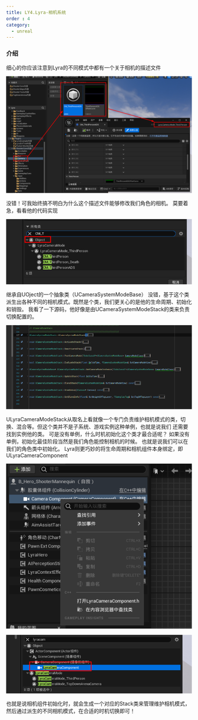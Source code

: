 ```yaml
---
title: LY4.Lyra-相机系统
order : 4
category:
  - unreal
---
```


### 介绍
<chatmessage avatar="../../assets/emoji/bqb (3).png" :avatarWidth="40" alignLeft>
细心的你应该注意到Lyra的不同模式中都有一个关于相机的描述文件
</chatmessage>

![](..%2Fassets%2FLyraCamera_001.png)

<chatmessage avatar="../../assets/emoji/bqb (4).png" :avatarWidth="40">
没错！可我始终搞不明白为什么这个描述文件能够修改我们角色的相机。
</chatmessage>

<chatmessage avatar="../../assets/emoji/bqb (3).png" :avatarWidth="40" alignLeft>
莫要着急，看看他的代码实现
</chatmessage>

![](..%2Fassets%2FLyraCamera_002.png)

<chatmessage avatar="../../assets/emoji/bqb (4).png" :avatarWidth="40">
继承自UOject的一个抽象类（UCameraSystemModeBase）
</chatmessage>

<chatmessage avatar="../../assets/emoji/bqb (3).png" :avatarWidth="40" alignLeft>
没错，基于这个类派生出各种不同的相机模式。既然是个类，我们更关心的是他的生命周期、初始化和销毁。
</chatmessage>

<chatmessage avatar="../../assets/emoji/bqb (4).png" :avatarWidth="40">
我看了一下源码，他好像是由UCameraSystemModeStack的类来负责切换配置的。
</chatmessage>

![](..%2Fassets%2FLyraCamera_003.png)

<chatmessage avatar="../../assets/emoji/bqb (3).png" :avatarWidth="40" alignLeft>
ULyraCameraModeStack从取名上看就像一个专门负责维护相机模式的类，切换、混合等。但这个类并不是子系统、游戏实例这种单例，也就是说我们
还需要找到实例他的类。
</chatmessage>

<chatmessage avatar="../../assets/emoji/bqb (4).png" :avatarWidth="40">
可是没有单例，什么时机初始化这个类才最合适呢？
</chatmessage>

<chatmessage avatar="../../assets/emoji/bqb (3).png" :avatarWidth="40" alignLeft>
如果没有单例，初始化最佳阶段当然是我们角色能控制相机的时候。
</chatmessage>

<chatmessage avatar="../../assets/emoji/bqb (4).png" :avatarWidth="40">
也就是说我们可以在我们的角色类中初始化。
</chatmessage>

<chatmessage avatar="../../assets/emoji/bqb (3).png" :avatarWidth="40" alignLeft>
Lyra则更巧妙的将生命周期和相机组件本身绑定，即ULyraCameraComponent
</chatmessage>

![](..%2Fassets%2FLyraCamera_004.png)

![](..%2Fassets%2FLyraCamera_005.png)

<chatmessage avatar="../../assets/emoji/bqb (4).png" :avatarWidth="40">
也就是说相机组件初始化时，就会生成一个对应的Stack类来管理维护相机模式，然后通过派生的不同相机模式，在合适的时机切换即可！
</chatmessage>